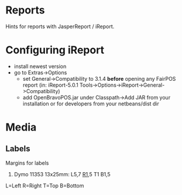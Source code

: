 # Reports #

Hints for reports with JasperReport / iReport.


# Configuring iReport #

  * install newest version
  * go to Extras->Options
    * set General->Compatibility to 3.1.4 **before** opening any FairPOS report (in: iReport-5.0.1 Tools->Options->iReport->General->Compatibility)
    * add OpenBravoPOS.jar under Classpath->Add JAR from your installation or for developers from your netbeans/dist dir

# Media #
## Labels ##
Margins for labels

  1. Dymo 11353 13x25mm: L5,7 [R1](https://code.google.com/p/fairpos/source/detail?r=1),5 T1 B1,5

L=Left R=Right T=Top B=Bottom